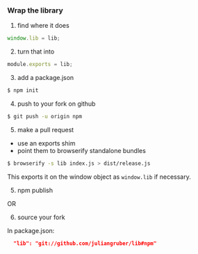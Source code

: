 
### Wrap the library

1) find where it does

```js
window.lib = lib;
```

2) turn that into

```js
module.exports = lib;
```

3) add a package.json

```bash
$ npm init
```

4) push to your fork on github

```bash
$ git push -u origin npm
```

5) make a pull request

* use an exports shim
* point them to browserify standalone bundles

```bash
$ browserify -s lib index.js > dist/release.js
```

This exports it on the window object as `window.lib` if necessary.

5) npm publish

OR

6) source your fork

In package.json:

```json
  "lib": "git://github.com/juliangruber/lib#npm"
```

